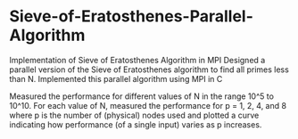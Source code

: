 # Sieve-of-Eratosthenes-Parallel-Algorithm
Implementation of Sieve of Eratosthenes Algorithm in MPI
Designed a parallel version of the Sieve of Eratosthenes algorithm to find all primes less than N.
Implemented this parallel algorithm using MPI in C

Measured the performance for different values of N in the range 10^5 to 10^10. For each value of N, measured the performance for p = 1, 2, 4, and 8 where p is the number of (physical) nodes used and plotted a curve indicating how performance (of a single input) varies as p increases.
